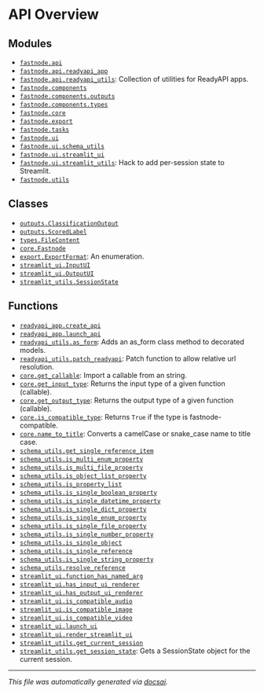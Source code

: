 <!-- markdownlint-disable -->

# API Overview

## Modules

- [`fastnode.api`](./fastnode.api.md#module-fastnodeapi)
- [`fastnode.api.readyapi_app`](./fastnode.api.readyapi_app.md#module-fastnodeapireadyapi_app)
- [`fastnode.api.readyapi_utils`](./fastnode.api.readyapi_utils.md#module-fastnodeapireadyapi_utils): Collection of utilities for ReadyAPI apps.
- [`fastnode.components`](./fastnode.components.md#module-fastnodecomponents)
- [`fastnode.components.outputs`](./fastnode.components.outputs.md#module-fastnodecomponentsoutputs)
- [`fastnode.components.types`](./fastnode.components.types.md#module-fastnodecomponentstypes)
- [`fastnode.core`](./fastnode.core.md#module-fastnodecore)
- [`fastnode.export`](./fastnode.export.md#module-fastnodeexport)
- [`fastnode.tasks`](./fastnode.tasks.md#module-fastnodetasks)
- [`fastnode.ui`](./fastnode.ui.md#module-fastnodeui)
- [`fastnode.ui.schema_utils`](./fastnode.ui.schema_utils.md#module-fastnodeuischema_utils)
- [`fastnode.ui.streamlit_ui`](./fastnode.ui.streamlit_ui.md#module-fastnodeuistreamlit_ui)
- [`fastnode.ui.streamlit_utils`](./fastnode.ui.streamlit_utils.md#module-fastnodeuistreamlit_utils): Hack to add per-session state to Streamlit.
- [`fastnode.utils`](./fastnode.utils.md#module-fastnodeutils)

## Classes

- [`outputs.ClassificationOutput`](./fastnode.components.outputs.md#class-classificationoutput)
- [`outputs.ScoredLabel`](./fastnode.components.outputs.md#class-scoredlabel)
- [`types.FileContent`](./fastnode.components.types.md#class-filecontent)
- [`core.Fastnode`](./fastnode.core.md#class-fastnode)
- [`export.ExportFormat`](./fastnode.export.md#class-exportformat): An enumeration.
- [`streamlit_ui.InputUI`](./fastnode.ui.streamlit_ui.md#class-inputui)
- [`streamlit_ui.OutputUI`](./fastnode.ui.streamlit_ui.md#class-outputui)
- [`streamlit_utils.SessionState`](./fastnode.ui.streamlit_utils.md#class-sessionstate)

## Functions

- [`readyapi_app.create_api`](./fastnode.api.readyapi_app.md#function-create_api)
- [`readyapi_app.launch_api`](./fastnode.api.readyapi_app.md#function-launch_api)
- [`readyapi_utils.as_form`](./fastnode.api.readyapi_utils.md#function-as_form): Adds an as_form class method to decorated models.
- [`readyapi_utils.patch_readyapi`](./fastnode.api.readyapi_utils.md#function-patch_readyapi): Patch function to allow relative url resolution.
- [`core.get_callable`](./fastnode.core.md#function-get_callable): Import a callable from an string.
- [`core.get_input_type`](./fastnode.core.md#function-get_input_type): Returns the input type of a given function (callable).
- [`core.get_output_type`](./fastnode.core.md#function-get_output_type): Returns the output type of a given function (callable).
- [`core.is_compatible_type`](./fastnode.core.md#function-is_compatible_type): Returns `True` if the type is fastnode-compatible.
- [`core.name_to_title`](./fastnode.core.md#function-name_to_title): Converts a camelCase or snake_case name to title case.
- [`schema_utils.get_single_reference_item`](./fastnode.ui.schema_utils.md#function-get_single_reference_item)
- [`schema_utils.is_multi_enum_property`](./fastnode.ui.schema_utils.md#function-is_multi_enum_property)
- [`schema_utils.is_multi_file_property`](./fastnode.ui.schema_utils.md#function-is_multi_file_property)
- [`schema_utils.is_object_list_property`](./fastnode.ui.schema_utils.md#function-is_object_list_property)
- [`schema_utils.is_property_list`](./fastnode.ui.schema_utils.md#function-is_property_list)
- [`schema_utils.is_single_boolean_property`](./fastnode.ui.schema_utils.md#function-is_single_boolean_property)
- [`schema_utils.is_single_datetime_property`](./fastnode.ui.schema_utils.md#function-is_single_datetime_property)
- [`schema_utils.is_single_dict_property`](./fastnode.ui.schema_utils.md#function-is_single_dict_property)
- [`schema_utils.is_single_enum_property`](./fastnode.ui.schema_utils.md#function-is_single_enum_property)
- [`schema_utils.is_single_file_property`](./fastnode.ui.schema_utils.md#function-is_single_file_property)
- [`schema_utils.is_single_number_property`](./fastnode.ui.schema_utils.md#function-is_single_number_property)
- [`schema_utils.is_single_object`](./fastnode.ui.schema_utils.md#function-is_single_object)
- [`schema_utils.is_single_reference`](./fastnode.ui.schema_utils.md#function-is_single_reference)
- [`schema_utils.is_single_string_property`](./fastnode.ui.schema_utils.md#function-is_single_string_property)
- [`schema_utils.resolve_reference`](./fastnode.ui.schema_utils.md#function-resolve_reference)
- [`streamlit_ui.function_has_named_arg`](./fastnode.ui.streamlit_ui.md#function-function_has_named_arg)
- [`streamlit_ui.has_input_ui_renderer`](./fastnode.ui.streamlit_ui.md#function-has_input_ui_renderer)
- [`streamlit_ui.has_output_ui_renderer`](./fastnode.ui.streamlit_ui.md#function-has_output_ui_renderer)
- [`streamlit_ui.is_compatible_audio`](./fastnode.ui.streamlit_ui.md#function-is_compatible_audio)
- [`streamlit_ui.is_compatible_image`](./fastnode.ui.streamlit_ui.md#function-is_compatible_image)
- [`streamlit_ui.is_compatible_video`](./fastnode.ui.streamlit_ui.md#function-is_compatible_video)
- [`streamlit_ui.launch_ui`](./fastnode.ui.streamlit_ui.md#function-launch_ui)
- [`streamlit_ui.render_streamlit_ui`](./fastnode.ui.streamlit_ui.md#function-render_streamlit_ui)
- [`streamlit_utils.get_current_session`](./fastnode.ui.streamlit_utils.md#function-get_current_session)
- [`streamlit_utils.get_session_state`](./fastnode.ui.streamlit_utils.md#function-get_session_state): Gets a SessionState object for the current session.


---

_This file was automatically generated via [docsai](https://github.com/khulnasoft/docsai)._
